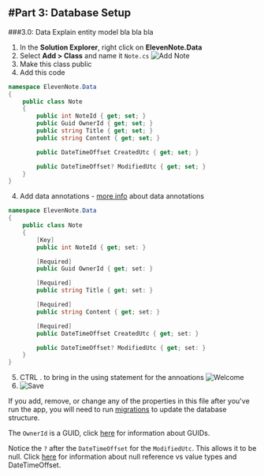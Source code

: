#Part 3: Database Setup
---
###3.0: Data
Explain entity model bla bla bla
1. In the **Solution Explorer**, right click on **ElevenNote.Data**
2. Select **Add > Class** and name it `Note.cs`
![Add Note](/assets/3.0-A.png)
2. Make this class public
3. Add this code
```cs
namespace ElevenNote.Data
{
    public class Note
    {
        public int NoteId { get; set; }
        public Guid OwnerId { get; set; }
        public string Title { get; set; }
        public string Content { get; set; }

        public DateTimeOffset CreatedUtc { get; set; }

        public DateTimeOffset? ModifiedUtc { get; set; }
    }
}
```
4. Add data annotations - [more info](3.0a-Annotations.md) about data annotations
```cs
namespace ElevenNote.Data
{
    public class Note
    {
        [Key]
        public int NoteId { get; set: }

        [Required]
        public Guid OwnerId { get; set: }

        [Required]
        public string Title { get; set: }

        [Required]
        public string Content { get; set: }

        [Required]
        public DateTimeOffset CreatedUtc { get; set: }

        public DateTimeOffset? ModifiedUtc { get; set: }
    }
}
```
5. CTRL . to bring in the using statement for the annoations
![Welcome](/assets/3.0-B.png)
6. ![Save](/assets/font-awesome-save.png)

If you add, remove, or change any of the properties in this file after you've run the app, you will need to run [migrations](3.0b-Migrations.md) to update the database structure.

The `OwnerId` is a GUID, click [here](3.0a-GUIDInfo.md) for information about GUIDs.

Notice the `?` after the `DateTimeOffset` for the `ModifiedUtc`. This allows it to be null.  Click [here](3.0b-Types.md) for information about null reference vs value types and DateTimeOffset.